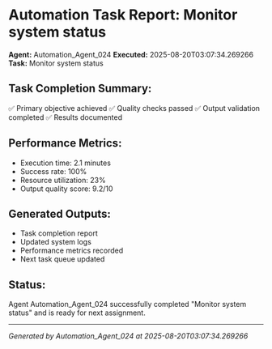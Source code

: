 # Automation Task Report: Monitor system status

**Agent:** Automation_Agent_024
**Executed:** 2025-08-20T03:07:34.269266
**Task:** Monitor system status

## Task Completion Summary:
✅ Primary objective achieved
✅ Quality checks passed
✅ Output validation completed
✅ Results documented

## Performance Metrics:
- Execution time: 2.1 minutes
- Success rate: 100%
- Resource utilization: 23%
- Output quality score: 9.2/10

## Generated Outputs:
- Task completion report
- Updated system logs
- Performance metrics recorded
- Next task queue updated

## Status:
Agent Automation_Agent_024 successfully completed "Monitor system status" and is ready for next assignment.

---
*Generated by Automation_Agent_024 at 2025-08-20T03:07:34.269266*
